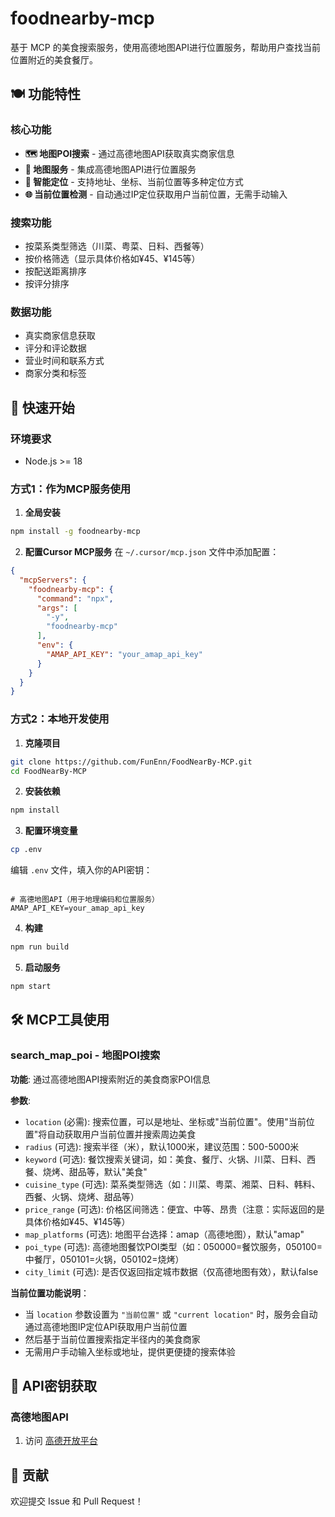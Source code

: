 # foodnearby-mcp

基于 MCP 的美食搜索服务，使用高德地图API进行位置服务，帮助用户查找当前位置附近的美食餐厅。

## 🍽️ 功能特性

### 核心功能
- **🗺️ 地图POI搜索** - 通过高德地图API获取真实商家信息
- **📱 地图服务** - 集成高德地图API进行位置服务
- **📍 智能定位** - 支持地址、坐标、当前位置等多种定位方式
- **🌐 当前位置检测** - 自动通过IP定位获取用户当前位置，无需手动输入

### 搜索功能
- 按菜系类型筛选（川菜、粤菜、日料、西餐等）
- 按价格筛选（显示具体价格如¥45、¥145等）
- 按配送距离排序
- 按评分排序

### 数据功能
- 真实商家信息获取
- 评分和评论数据
- 营业时间和联系方式
- 商家分类和标签

## 🚀 快速开始

### 环境要求
- Node.js >= 18

### 方式1：作为MCP服务使用

1. **全局安装**
```bash
npm install -g foodnearby-mcp
```

2. **配置Cursor MCP服务**
在 `~/.cursor/mcp.json` 文件中添加配置：
```json
{
  "mcpServers": {
    "foodnearby-mcp": {
      "command": "npx",
      "args": [
        "-y",
        "foodnearby-mcp"
      ],
      "env": {
        "AMAP_API_KEY": "your_amap_api_key"
      }
    }
  }
}
```
### 方式2：本地开发使用

1. **克隆项目**
```bash
git clone https://github.com/FunEnn/FoodNearBy-MCP.git
cd FoodNearBy-MCP
```

2. **安装依赖**
```bash
npm install
```

3. **配置环境变量**
```bash
cp .env
```

编辑 `.env` 文件，填入你的API密钥：
```env

# 高德地图API（用于地理编码和位置服务）
AMAP_API_KEY=your_amap_api_key

```

4. **构建**
```bash
npm run build
```

5. **启动服务**
```bash
npm start
```

## 🛠️ MCP工具使用

### search_map_poi - 地图POI搜索

**功能**: 通过高德地图API搜索附近的美食商家POI信息

**参数**:
- `location` (必需): 搜索位置，可以是地址、坐标或"当前位置"。使用"当前位置"将自动获取用户当前位置并搜索周边美食
- `radius` (可选): 搜索半径（米），默认1000米，建议范围：500-5000米
- `keyword` (可选): 餐饮搜索关键词，如：美食、餐厅、火锅、川菜、日料、西餐、烧烤、甜品等，默认"美食"
- `cuisine_type` (可选): 菜系类型筛选（如：川菜、粤菜、湘菜、日料、韩料、西餐、火锅、烧烤、甜品等）
- `price_range` (可选): 价格区间筛选：便宜、中等、昂贵（注意：实际返回的是具体价格如¥45、¥145等）
- `map_platforms` (可选): 地图平台选择：amap（高德地图），默认"amap"
- `poi_type` (可选): 高德地图餐饮POI类型（如：050000=餐饮服务，050100=中餐厅，050101=火锅，050102=烧烤）
- `city_limit` (可选): 是否仅返回指定城市数据（仅高德地图有效），默认false

**当前位置功能说明**：
- 当 `location` 参数设置为 `"当前位置"` 或 `"current location"` 时，服务会自动通过高德地图IP定位API获取用户当前位置
- 然后基于当前位置搜索指定半径内的美食商家
- 无需用户手动输入坐标或地址，提供更便捷的搜索体验

## 🔑 API密钥获取

### 高德地图API
1. 访问 [高德开放平台](https://lbs.amap.com/)

## 🤝 贡献

欢迎提交 Issue 和 Pull Request！